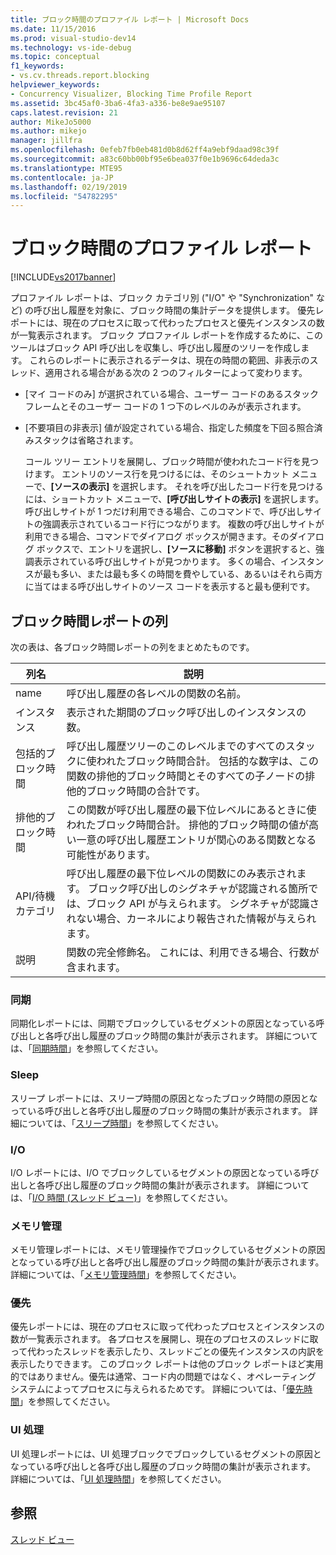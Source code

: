 ```yaml
---
title: ブロック時間のプロファイル レポート | Microsoft Docs
ms.date: 11/15/2016
ms.prod: visual-studio-dev14
ms.technology: vs-ide-debug
ms.topic: conceptual
f1_keywords:
- vs.cv.threads.report.blocking
helpviewer_keywords:
- Concurrency Visualizer, Blocking Time Profile Report
ms.assetid: 3bc45af0-3ba6-4fa3-a336-be8e9ae95107
caps.latest.revision: 21
author: MikeJo5000
ms.author: mikejo
manager: jillfra
ms.openlocfilehash: 0efeb7fb0eb481d0b8d62ff4a9ebf9daad98c39f
ms.sourcegitcommit: a83c60bb00bf95e6bea037f0e1b9696c64deda3c
ms.translationtype: MTE95
ms.contentlocale: ja-JP
ms.lasthandoff: 02/19/2019
ms.locfileid: "54782295"
---
```

# <a name="blocking-time-profile-report"></a>ブロック時間のプロファイル レポート
[!INCLUDE[vs2017banner](../includes/vs2017banner.md)]

プロファイル レポートは、ブロック カテゴリ別 ("I/O" や "Synchronization" など) の呼び出し履歴を対象に、ブロック時間の集計データを提供します。 優先レポートには、現在のプロセスに取って代わったプロセスと優先インスタンスの数が一覧表示されます。 ブロック プロファイル レポートを作成するために、このツールはブロック API 呼び出しを収集し、呼び出し履歴のツリーを作成します。 これらのレポートに表示されるデータは、現在の時間の範囲、非表示のスレッド、適用される場合がある次の 2 つのフィルターによって変わります。  
  
- [マイ コードのみ] が選択されている場合、ユーザー コードのあるスタック フレームとそのユーザー コードの 1 つ下のレベルのみが表示されます。  
  
- [不要項目の非表示] 値が設定されている場合、指定した頻度を下回る照合済みスタックは省略されます。  
  
  コール ツリー エントリを展開し、ブロック時間が使われたコード行を見つけます。 エントリのソース行を見つけるには、そのシュートカット メニューで、**[ソースの表示]** を選択します。 それを呼び出したコード行を見つけるには、ショートカット メニューで、**[呼び出しサイトの表示]** を選択します。 呼び出しサイトが 1 つだけ利用できる場合、このコマンドで、呼び出しサイトの強調表示されているコード行につながります。 複数の呼び出しサイトが利用できる場合、コマンドでダイアログ ボックスが開きます。そのダイアログ ボックスで、エントリを選択し、**[ソースに移動]** ボタンを選択すると、強調表示されている呼び出しサイトが見つかります。 多くの場合、インスタンスが最も多い、または最も多くの時間を費やしている、あるいはそれら両方に当てはまる呼び出しサイトのソース コードを表示すると最も便利です。  
  
## <a name="blocking-time-report-columns"></a>ブロック時間レポートの列  
 次の表は、各ブロック時間レポートの列をまとめたものです。  
  
|列名|説明|  
|-----------------|-----------------|  
|name|呼び出し履歴の各レベルの関数の名前。|  
|インスタンス|表示された期間のブロック呼び出しのインスタンスの数。|  
|包括的ブロック時間|呼び出し履歴ツリーのこのレベルまでのすべてのスタックに使われたブロック時間合計。 包括的な数字は、この関数の排他的ブロック時間とそのすべての子ノードの排他的ブロック時間の合計です。|  
|排他的ブロック時間|この関数が呼び出し履歴の最下位レベルにあるときに使われたブロック時間合計。 排他的ブロック時間の値が高い一意の呼び出し履歴エントリが関心のある関数となる可能性があります。|  
|API/待機カテゴリ|呼び出し履歴の最下位レベルの関数にのみ表示されます。 ブロック呼び出しのシグネチャが認識される箇所では、ブロック API が与えられます。 シグネチャが認識されない場合、カーネルにより報告された情報が与えられます。|  
|説明|関数の完全修飾名。 これには、利用できる場合、行数が含まれます。|  
  
### <a name="synchronization"></a>同期  
 同期化レポートには、同期でブロックしているセグメントの原因となっている呼び出しと各呼び出し履歴のブロック時間の集計が表示されます。 詳細については、「[同期時間](../profiling/synchronization-time.md)」を参照してください。  
  
### <a name="sleep"></a>Sleep  
 スリープ レポートには、スリープ時間の原因となったブロック時間の原因となっている呼び出しと各呼び出し履歴のブロック時間の集計が表示されます。 詳細については、「[スリープ時間](../profiling/sleep-time.md)」を参照してください。  
  
### <a name="io"></a>I/O  
 I/O レポートには、I/O でブロックしているセグメントの原因となっている呼び出しと各呼び出し履歴のブロック時間の集計が表示されます。 詳細については、「[I/O 時間 (スレッド ビュー)](../profiling/i-o-time-threads-view.md)」を参照してください。  
  
### <a name="memory-management"></a>メモリ管理  
 メモリ管理レポートには、メモリ管理操作でブロックしているセグメントの原因となっている呼び出しと各呼び出し履歴のブロック時間の集計が表示されます。 詳細については、「[メモリ管理時間](../profiling/memory-management-time.md)」を参照してください。  
  
### <a name="preemption"></a>優先  
 優先レポートには、現在のプロセスに取って代わったプロセスとインスタンスの数が一覧表示されます。  各プロセスを展開し、現在のプロセスのスレッドに取って代わったスレッドを表示したり、スレッドごとの優先インスタンスの内訳を表示したりできます。 このブロック レポートは他のブロック レポートほど実用的ではありません。優先は通常、コード内の問題ではなく、オペレーティング システムによってプロセスに与えられるためです。 詳細については、「[優先時間](../profiling/preemption-time.md)」を参照してください。  
  
### <a name="ui-processing"></a>UI 処理  
 UI 処理レポートには、UI 処理ブロックでブロックしているセグメントの原因となっている呼び出しと各呼び出し履歴のブロック時間の集計が表示されます。 詳細については、「[UI 処理時間](../profiling/ui-processing-time.md)」を参照してください。  
  
## <a name="see-also"></a>参照  
 [スレッド ビュー](../profiling/threads-view-parallel-performance.md)
